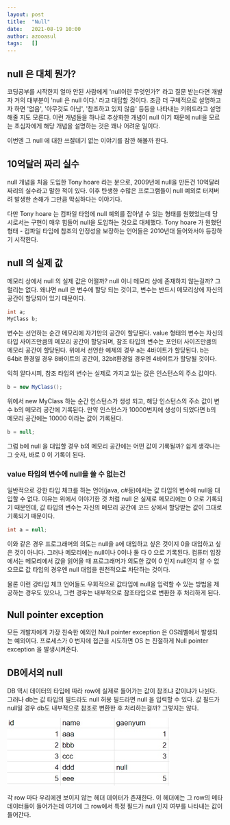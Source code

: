 ```yaml
---
layout: post
title:  "Null"
date:   2021-08-19 10:00
author: azooasul
tags:	[]
---
```



## null 은 대체 뭔가?

코딩공부를 시작한지 얼마 안된 사람에게 'null이란 무엇인가?' 라고 질문 받는다면 개발자 거의 대부분이 'null 은 null 이다.' 라고 대답할 것이다. 조금 더 구체적으로 설명하고자 하면 '없음', '아무것도 아님', '참조하고 있지 않음' 등등을 나타내는 키워드라고 설명해줄 지도 모른다. 이런 개념들을 하나로 추상화한 개념이 null 이기 때문에 null을 모르는 초심자에게 해당 개념을 설명하는 것은 꽤나 어려운 일이다.

이번엔 그 null 에 대한 쓰잘데기 없는 이야기를 잠깐 해볼까 한다.

## 10억달러 짜리 실수

null 개념을 처음 도입한 Tony hoare 라는 분으로, 2009년에 null을 만든건 10억달러 짜리의 실수라고 말한 적이 있다. 이후 탄생한 수많은 프로그램들이 null 예외로 터져버려 발생한 손해가 그만큼 막심하다는 이야기다. 

다만 Tony hoare 는 컴파일 타임에 null 예외를 잡아낼 수 있는 형태를 원했었는데 당시로서는 구현이 매우 힘들어 null을 도입하는 것으로 대체했다. Tony hoare 가 원했던 형태 - 컴파일 타임에 참조의 안정성을 보장하는 언어들은 2010년대 들어와서야 등장하기 시작한다.

## null 의 실제 값

메모리 상에서 null 의 실제 값은 어떨까? null 이니 메모리 상에 존재하지 않는걸까? 그럴리는 없다. 왜냐면 null 은 변수에 할당 되는 것이고, 변수는 반드시 메모리상에 자신의 공간이 할당되어 있기 때문이다. 

```java
int a;
MyClass b; 
```

변수는 선언하는 순간 메모리에 자기만의 공간이 할당된다. value 형태의 변수는 자신의 타입 사이즈만큼의 메모리 공간이 할당되며, 참조 타입의 변수는 포인터 사이즈만큼의 메모리 공간이 할당된다.
위에서 선언한 예제의 경우 a는 4바이트가 할당된다. b는 64bit 환경일 경우 8바이트의 공간이, 32bit환경일 경우엔 4바이트가 할당될 것이다.


익히 알다시피, 참조 타입의 변수는 실제로 가지고 있는 값은 인스턴스의 주소 값이다. 

```java
b = new MyClass();
```
위에서 new MyClass 하는 순간 인스턴스가 생성 되고, 해당 인스턴스의 주소 값이 변수 b의 메모리 공간에 기록된다. 만약 인스턴스가 10000번지에 생성이 되었다면 b의 메모리 공간에는 10000 이라는 값이 기록된다.

```java
b = null;
```

그럼 b에 null 을 대입할 경우 b의 메모리 공간에는 어떤 값이 기록될까? 쉽게 생각나는 그 숫자, 바로 0 이 기록이 된다.

### value 타입의 변수에 null을 쓸 수 없는건

일반적으로 강한 타입 체크를 하는 언어(java, c#등)에서는 값 타입의 변수에 null을 대입할 수 없다. 이유는 위에서 이야기한 것 처럼 null 은 실제로 메모리에는 0 으로 기록되기 때문인데, 값 타입의 변수는 자신의 메모리 공간에 코드 상에서 할당받는 값이 그대로 기록되기 때문이다. 

```java
int a = null;
```
이와 같은 경우 프로그래머의 의도는 null을 a에 대입하고 싶은 것이지 0을 대입하고 싶은 것이 아니다. 그러나 메모리에는 null이나 0이나 둘 다 0 으로 기록된다. 컴퓨터 입장에서는 메모리에서 값을 읽어올 때 프로그래머가 의도한 값이 0 인지 null인지 알 수 없으므로 값 타입의 경우엔 null 대입을 원천적으로 차단하는 것이다.

물론 이런 강타입 체크 언어들도 우회적으로 값타입에 null을 입력할 수 있는 방법을 제공하는 경우도 있으나, 그런 경우는 내부적으로 참조타입으로 변환한 후 처리하게 된다.

## Null pointer exception

모든 개발자에게 가장 친숙한 예외인 Null pointer exception 은 OS레벨에서 발생되는 예외이다. 프로세스가 0 번지에 접근을 시도하면 OS 는 친절하게 Null pointer exception 을 발생시켜준다. 

## DB에서의 null

DB 역시 데이터의 타입에 따라 row에 실제로 들어가는 값이 참조냐 값이냐가 나뉜다. 그러나 db는 값 타입의 필드라도 null 허용 필드라면 null 을 입력할 수 있다. 값 필드가 null일 경우 db도 내부적으로 참조로 변환한 후 처리하는걸까? 그렇지는 않다.

![DB 테이블](/files/posts/20210819/table.jpg)

각 row 마다 우리에겐 보이지 않는 헤더 데이터가 존재한다. 이 헤더에는 그 row의 메타데이터들이 들어가는데 여기에 그 row에서 특정 필드가 null 인지 여부를 나타내는 값이 들어간다. 

